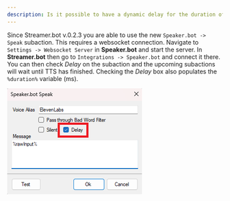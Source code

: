 ```yaml
---
description: Is it possible to have a dynamic delay for the duration of the TTS?
---
```


Since Streamer.bot v.0.2.3 you are able to use the new `Speaker.bot -> Speak` subaction. This requires a websocket connection. Navigate to `Settings -> Websocket Server` in **Speaker.bot** and start the server. In **Streamer.bot** then go to `Integrations -> Speaker.bot` and connect it there. You can then check *Delay* on the subaction and the upcoming subactions will wait until TTS has finished. Checking the *Delay* box also populates the `%duration%` variable (ms).

![Speakerbot Speak Subaction](../assets/tts-delay.png)

